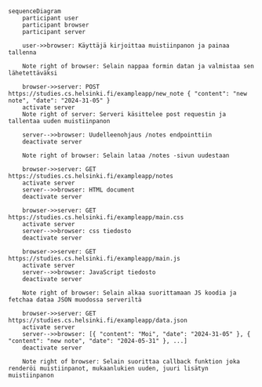     sequenceDiagram
        participant user
        participant browser
        participant server

        user->>browser: Käyttäjä kirjoittaa muistiinpanon ja painaa tallenna

        Note right of browser: Selain nappaa formin datan ja valmistaa sen lähetettäväksi

        browser->>server: POST https://studies.cs.helsinki.fi/exampleapp/new_note { "content": "new note", "date": "2024-31-05" }
        activate server
        Note right of server: Serveri käsittelee post requestin ja tallentaa uuden muistiinpanon

        server-->>browser: Uudelleenohjaus /notes endpointtiin
        deactivate server

        Note right of browser: Selain lataa /notes -sivun uudestaan

        browser->>server: GET https://studies.cs.helsinki.fi/exampleapp/notes
        activate server
        server-->>browser: HTML document
        deactivate server

        browser->>server: GET https://studies.cs.helsinki.fi/exampleapp/main.css
        activate server
        server-->>browser: css tiedosto
        deactivate server

        browser->>server: GET https://studies.cs.helsinki.fi/exampleapp/main.js
        activate server
        server-->>browser: JavaScript tiedosto
        deactivate server

        Note right of browser: Selain alkaa suorittamaan JS koodia ja fetchaa dataa JSON muodossa serveriltä

        browser->>server: GET https://studies.cs.helsinki.fi/exampleapp/data.json
        activate server
        server-->>browser: [{ "content": "Moi", "date": "2024-31-05" }, { "content": "new note", "date": "2024-05-31" }, ...]
        deactivate server

        Note right of browser: Selain suorittaa callback funktion joka renderöi muistiinpanot, mukaanlukien uuden, juuri lisätyn muistiinpanon